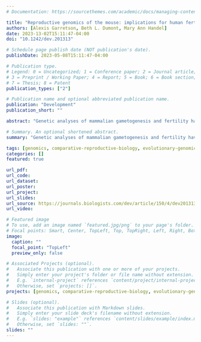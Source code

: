 ```yaml
---
# Documentation: https://sourcethemes.com/academic/docs/managing-content/

title: "Reproductive genomics of the mouse: implications for human fertility and infertility"
authors: [Alexis Garretson, Beth L. Dumont, Mary Ann Handel]
date: 2023-13-02T15:11:47-04:00
doi: "10.1242/dev.201313"

# Schedule page publish date (NOT publication's date).
publishDate: 2023-05-08T15:11:47-04:00

# Publication type.
# Legend: 0 = Uncategorized; 1 = Conference paper; 2 = Journal article;
# 3 = Preprint / Working Paper; 4 = Report; 5 = Book; 6 = Book section;
# 7 = Thesis; 8 = Patent
publication_types: ["2"]

# Publication name and optional abbreviated publication name.
publication: "Development"
publication_short: ""

abstract: "Genetic analyses of mammalian gametogenesis and fertility have the potential to inform about two important and interrelated clinical areas: infertility and contraception. Here, we address the genetics and genomics underlying gamete formation, productivity and function in the context of reproductive success in mammalian systems, primarily mouse and human. Although much is known about the specific genes and proteins required for meiotic processes and sperm function, we know relatively little about other gametic determinants of overall fertility, such as regulation of gamete numbers, duration of gamete production, and gamete selection and function in fertilization. As fertility is not a binary trait, attention is now appropriately focused on the oligogenic, quantitative aspects of reproduction. Multiparent mouse populations, created by complex crossing strategies, exhibit genetic diversity similar to human populations and will be valuable resources for genetic discovery, helping to overcome current limitations to our knowledge of mammalian reproductive genetics. Finally, we discuss how what we know about the genomics of reproduction can ultimately be brought to the clinic, informing our concepts of human fertility and infertility, and improving assisted reproductive technologies."

# Summary. An optional shortened abstract.
summary: "Genetic analyses of mammalian gametogenesis and fertility have the potential to inform about two important and interrelated clinical areas: infertility and contraception. Here, we address the genetics and genomics underlying gamete formation, productivity and function in the context of reproductive success in mammalian systems, primarily mouse and human."

tags: [genomics, comparative-reproductive-biology, evolutionary-genomics, mutation-rates, infertility-and-reproduction]
categories: []
featured: true

url_pdf: 
url_code:
url_dataset:
url_poster:
url_project:
url_slides:
url_source: https://journals.biologists.com/dev/article/150/4/dev201313/287007/Reproductive-genomics-of-the-mouse-implications
url_video:

# Featured image
# To use, add an image named `featured.jpg/png` to your page's folder. 
# Focal points: Smart, Center, TopLeft, Top, TopRight, Left, Right, BottomLeft, Bottom, BottomRight.
image:
  caption: ""
  focal_point: "TopLeft"
  preview_only: false

# Associated Projects (optional).
#   Associate this publication with one or more of your projects.
#   Simply enter your project's folder or file name without extension.
#   E.g. `internal-project` references `content/project/internal-project/index.md`.
#   Otherwise, set `projects: []`.
projects: [genomics, comparative-reproductive-biology, evolutionary-genomics, mutation-rates, infertility-and-reproduction]

# Slides (optional).
#   Associate this publication with Markdown slides.
#   Simply enter your slide deck's filename without extension.
#   E.g. `slides: "example"` references `content/slides/example/index.md`.
#   Otherwise, set `slides: ""`.
slides: ""
---
```

